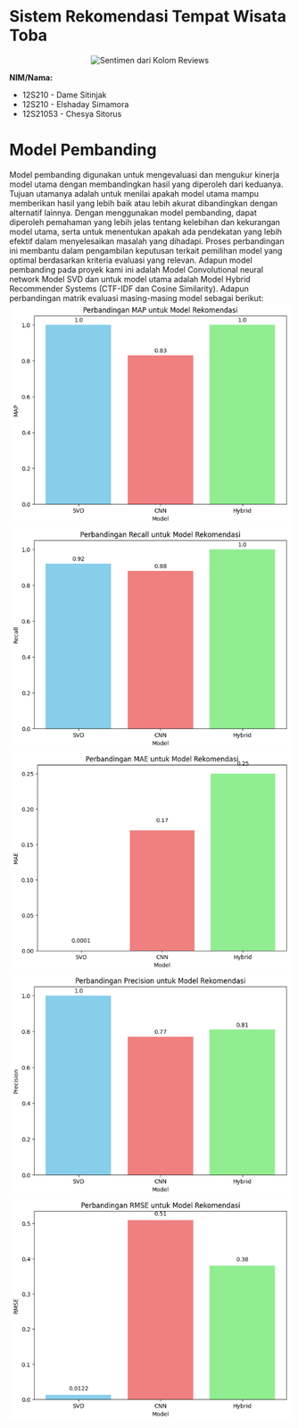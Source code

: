 # Sistem Rekomendasi Tempat Wisata Toba

<p align="center">
  <img src="https://github.com/user-attachments/assets/3e825d09-07f9-40ae-8cc8-fd89f768364b" alt="Sentimen dari Kolom Reviews" />
</p>

**NIM/Nama:**

- 12S210 - Dame Sitinjak
- 12S210 - Elshaday Simamora
- 12S21053 - Chesya Sitorus


# Model Pembanding
Model pembanding digunakan untuk mengevaluasi dan mengukur kinerja model utama dengan membandingkan hasil yang diperoleh dari keduanya. Tujuan utamanya adalah untuk menilai apakah model utama mampu memberikan hasil yang lebih baik atau lebih akurat dibandingkan dengan alternatif lainnya. Dengan menggunakan model pembanding, dapat diperoleh pemahaman yang lebih jelas tentang kelebihan dan kekurangan model utama, serta untuk menentukan apakah ada pendekatan yang lebih efektif dalam menyelesaikan masalah yang dihadapi. Proses perbandingan ini membantu dalam pengambilan keputusan terkait pemilihan model yang optimal berdasarkan kriteria evaluasi yang relevan.
Adapun model pembanding pada proyek kami ini adalah Model Convolutional neural network Model SVD dan untuk model utama adalah Model Hybrid Recommender Systems (CTF-IDF dan Cosine Similarity). Adapun perbandingan matrik evaluasi masing-masing model sebagai berikut:
![alt text](image.png)
![alt text](image-1.png)
![alt text](image-2.png)
![alt text](image-3.png)
![alt text](image-4.png)

